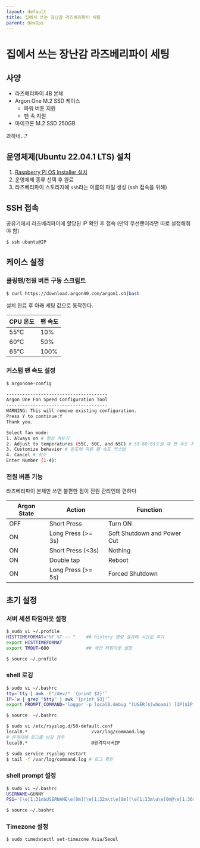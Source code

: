 ```yaml
---
layout: default
title: 집에서 쓰는 장난감 라즈베리파이 세팅
parent: DevOps
---
```


# 집에서 쓰는 장난감 라즈베리파이 세팅

## 사양
- 라즈베리파이 4B 본체
- Argon One M.2 SSD 케이스
    - 파워 버튼 지원
    - 팬 속 지원
- 마이크론 M.2 SSD 250GB

과하네...?

## 운영체제(Ubuntu 22.04.1 LTS) 설치

1. [Raspberry Pi OS Installer 설치](https://www.raspberrypi.com/software/)
2. 운영체제 종류 선택 후 완료
3. 라즈베리파이 스토리지에 `ssh`라는 이름의 파일 생성 (ssh 접속을 위해)

## SSH 접속

공유기에서 라즈베리파이에 할당된 IP 확인 후 접속 (만약 무선랜이라면 따로 설정해줘야 함)

```sh
$ ssh ubuntu@IP
```

## 케이스 설정

### 쿨링팬/전원 버튼 구동 스크립트
```sh
$ curl https://download.argon40.com/argon1.sh|bash
```

설치 완료 후 아래 세팅 값으로 동작한다.

|CPU 온도|팬 속도|
|-|-|
|55℃|10%|
|60℃|50%|
|65℃|100%|

### 커스텀 팬 속도 설정

```sh
$ argonone-config
```

```sh
--------------------------------------
Argon One Fan Speed Configuration Tool
--------------------------------------
WARNING: This will remove existing configuration.
Press Y to continue:Y
Thank you.

Select fan mode:
1. Always on # 항상 켜두기
2. Adjust to temperatures (55C, 60C, and 65C) # 55-60-65도일 때 팬 속도 지정
3. Customize behavior # 온도에 따른 팬 속도 커스텀
4. Cancel # 취소
Enter Number (1-4):
```

### 전원 버튼 기능

라즈베리파이 본체만 쓰면 불편한 점이 전원 관리인데 편하다

|Argon State|Action|Function|
|-|-|-|
|OFF|Short Press|Turn ON|
|ON|Long Press (>= 3s)|Soft Shutdown and Power Cut|
|ON|Short Press (<3s)|Nothing|
|ON|Double tap|Reboot|
|ON|Long Press (>= 5s)|Forced Shutdown|

## 초기 설정

### 서버 세션 타임아웃 설정

```sh
$ sudo vi ~/.profile
HISTTIMEFORMAT="%F %T -- "    ## history 명령 결과에 시간값 추가
export HISTTIMEFORMAT
export TMOUT=600              ## 세션 타임아웃 설정

$ source ~/.profile
```

### shell 로깅

```sh
$ sudo vi ~/.bashrc
tty=`tty | awk -F"/dev/" '{print $2}'`
IP=`w | grep "$tty" | awk '{print $3}'`
export PROMPT_COMMAND='logger -p local0.debug "[USER]$(whoami) [IP]$IP [PID]$$ [PWD]`pwd` [COMMAND] $(history 1 | sed "s/^[ ]*[0-9]\+[ ]*//" )"'

$ source  ~/.bashrc
```

```sh
$ sudo vi /etc/rsyslog.d/50-default.conf
local0.*                        /var/log/command.log
# 원격지에 로그를 남길 경우
local0.*                        @원격지서버IP

$ sudo service rsyslog restart
$ tail -f /var/log/command.log # 로그 확인
```

### shell prompt 설정

```sh
$ sudo vi ~/.bashrc
USERNAME=GUNNY
PS1='[\e[1;31m$USERNAME\e[0m][\e[1;32m\t\e[0m][\e[1;33m\u\e[0m@\e[1;36m\h\e[0m \w] \n\$ \[\033[00m\]'

$ source ~/.bashrc
```

### Timezone 설정

```sh
$ sudo timedatectl set-timezone Asia/Seoul
```